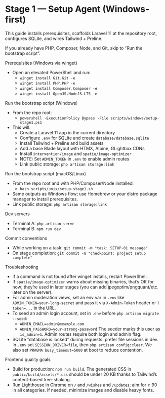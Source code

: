 # Stage 1 — Setup Agent (Windows-first)

This guide installs prerequisites, scaffolds Laravel 11 at the repository root, configures SQLite, and wires Tailwind + Preline.

If you already have PHP, Composer, Node, and Git, skip to “Run the bootstrap script”.

Prerequisites (Windows via winget)
- Open an elevated PowerShell and run:
  - `winget install Git.Git -e`
  - `winget install PHP.PHP -e`
  - `winget install Composer.Composer -e`
  - `winget install OpenJS.NodeJS.LTS -e`

Run the bootstrap script (Windows)
- From the repo root:
  - `powershell -ExecutionPolicy Bypass -File scripts/windows/setup-stage1.ps1`
- This will:
  - Create a Laravel 11 app in the current directory
  - Configure `.env` for SQLite and create `database/database.sqlite`
  - Install Tailwind + Preline and build assets
  - Add a base Blade layout with HTMX, Alpine, GLightbox CDNs
  - Install `intervention/image` and `spatie/image-optimizer`
  - NOTE: Set `ADMIN_TOKEN` in `.env` to enable admin routes
  - Link public storage: `php artisan storage:link`

Run the bootstrap script (macOS/Linux)
- From the repo root and with PHP/Composer/Node installed:
  - `bash scripts/unix/setup-stage1.sh`
- Same outputs as Windows flow; use Homebrew or your distro package manager to install prerequisites.
 - Link public storage: `php artisan storage:link`

Dev servers
- Terminal A: `php artisan serve`
- Terminal B: `npm run dev`

Commit conventions
- While working on a task: `git commit -m "task: SETUP-01 message"`
- On stage completion: `git commit -m "checkpoint: project setup complete"`

Troubleshooting
- If a command is not found after winget installs, restart PowerShell.
- If `spatie/image-optimizer` warns about missing binaries, that’s OK for now; they’re used in later stages (you can add jpegoptim/pngquant/etc. later on the server).
- For admin moderation views, set an env var in `.env` like `ADMIN_TOKEN=your-long-secret` and pass it via `X-Admin-Token` header or `?token=...` in the URL.
- To seed an admin login account, set in `.env` before `php artisan migrate --seed`:
  - `ADMIN_EMAIL=admin@example.com`
  - `ADMIN_PASSWORD=your-strong-password`
  The seeder marks this user as `is_admin=1`. Admin routes require both login and admin flag.
 - SQLite “database is locked” during requests: prefer file sessions in dev. In `.env` set `SESSION_DRIVER=file`, then `php artisan config:clear`. We also set `PRAGMA busy_timeout=5000` at boot to reduce contention.

Frontend quality goals
- Build for production: `npm run build`. The generated CSS in `public/build/assets/*.css` should be under 20 KB thanks to Tailwind’s content-based tree-shaking.
- Run Lighthouse in Chrome on `/` and `/wishes` and `/updates`; aim for ≥ 90 in all categories. If needed, minimize images and disable heavy fonts.
